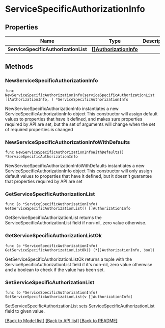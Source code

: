 # ServiceSpecificAuthorizationInfo

## Properties

Name | Type | Description | Notes
------------ | ------------- | ------------- | -------------
**ServiceSpecificAuthorizationList** | [**[]AuthorizationInfo**](AuthorizationInfo.md) |  | 

## Methods

### NewServiceSpecificAuthorizationInfo

`func NewServiceSpecificAuthorizationInfo(serviceSpecificAuthorizationList []AuthorizationInfo, ) *ServiceSpecificAuthorizationInfo`

NewServiceSpecificAuthorizationInfo instantiates a new ServiceSpecificAuthorizationInfo object
This constructor will assign default values to properties that have it defined,
and makes sure properties required by API are set, but the set of arguments
will change when the set of required properties is changed

### NewServiceSpecificAuthorizationInfoWithDefaults

`func NewServiceSpecificAuthorizationInfoWithDefaults() *ServiceSpecificAuthorizationInfo`

NewServiceSpecificAuthorizationInfoWithDefaults instantiates a new ServiceSpecificAuthorizationInfo object
This constructor will only assign default values to properties that have it defined,
but it doesn't guarantee that properties required by API are set

### GetServiceSpecificAuthorizationList

`func (o *ServiceSpecificAuthorizationInfo) GetServiceSpecificAuthorizationList() []AuthorizationInfo`

GetServiceSpecificAuthorizationList returns the ServiceSpecificAuthorizationList field if non-nil, zero value otherwise.

### GetServiceSpecificAuthorizationListOk

`func (o *ServiceSpecificAuthorizationInfo) GetServiceSpecificAuthorizationListOk() (*[]AuthorizationInfo, bool)`

GetServiceSpecificAuthorizationListOk returns a tuple with the ServiceSpecificAuthorizationList field if it's non-nil, zero value otherwise
and a boolean to check if the value has been set.

### SetServiceSpecificAuthorizationList

`func (o *ServiceSpecificAuthorizationInfo) SetServiceSpecificAuthorizationList(v []AuthorizationInfo)`

SetServiceSpecificAuthorizationList sets ServiceSpecificAuthorizationList field to given value.



[[Back to Model list]](../README.md#documentation-for-models) [[Back to API list]](../README.md#documentation-for-api-endpoints) [[Back to README]](../README.md)


